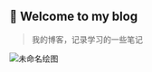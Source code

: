 
## 🚀  Welcome to my blog

> 我的博客，记录学习的一些笔记

![未命名绘图](https://user-images.githubusercontent.com/25680922/118241193-74286880-b4ce-11eb-90fc-932b569d10cb.png)






